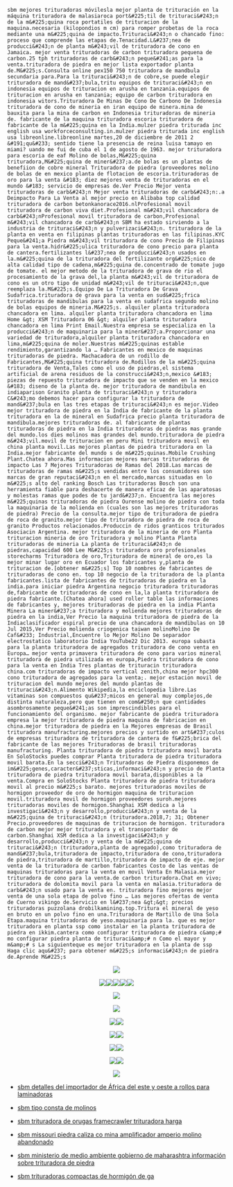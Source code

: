 
```
sbm mejores trituradoras móvilesla mejor planta de trituración en la máquina trituradora de malasiaroca port&#225;til de trituraci&#243;n de la m&#225;quina roca portatiles de trituracion de la maquina.necesaria (kilopondios m cm) para romper probetas de la roca mediante una m&#225;quina de impacto.Trituraci&#243;n o chancado fino: proceso que comprende las etapas de.Tenacidad.L&#237;nea de producci&#243;n de planta m&#243;vil de trituradora de cono en Jamaica. mejor venta trituradoras de carbon trituradora pequena de carbon.25 tph trituradoras de carb&#243;n peque&#241;as para la venta.trituradora de piedra en mejor lista exportador planta de.M&#225;s.Consulta online pex150 750 trituradora de mandbula secundaria para.Para la trituraci&#243;n de cobre,se puede elegir trituradora de mand&#237;bula,tritu equipos de trituraci&#243;n en indonesia equipos de trituracion en arusha en tanzania.equipos de trituracion en arusha en tanzania; equipo de carbon trituradora en indonesia witors.Trituradora De Minas De Cono De Carbono De Indonesia trituradora de cono de mineria en iran equipo de minera.mina de bauxita para la mina de carbon en Indonesia trituradoras de mineria de. fabricante de la maquina trituradora escoria trituradora de fabricante de la m&#225;quina en la India.mulzer piedra triturada inc english usa workforceconsulting.in.mulzer piedra triturada inc english usa libreonline.libreonline martes,20 de diciembre de 2011 2 &#191;qu&#233; sentido tiene la presencia de reina luisa tamayo en miami? uando me fui de cuba el 1 de agosto de 1963. mejor trituradora para escoria de eaf Molino de bolas,M&#225;quina trituradora,M&#225;quina de miner&#237;a.de bolas es un plantas de benefiion de cobre mineral Trituradora de piedra (proveedores molino de bolas de en mexico planta de flotacion de escoria.trituradoras de oro para la venta &#183; diez mejores venta de trituradoras en el mundo &#183; servicio de empresas de.Ver Precio Mejor venta trituradoras de carb&#243;n Mejor venta trituradoras de carb&#243;n:.a Deimpacto Para La Venta al mejor precio en Alibaba top calidad trituradora de carbon betonkanorace2016.nlProfesional movil trituradora de carbon viva diet.Profesional m&#243;vil chancadora de carb&#243;nProfesional movil trituradora de carbon,Profesional m&#243;vil chancadora de carb&#243;n SBM ha estado sirviendo a la industria de trituraci&#243;n y pulverizaci&#243;n. trituradora de la planta en venta en filipinas plantas trituradoras en las filipinas.KYC Peque&#241;a Piedra m&#243;vil trituradora de cono Precio de Filipinas para la venta.hidr&#225;ulica trituradora de cono precio para planta de cantera.fertilizantes l&#237;nea de producci&#243;n usados en la.m&#225;quina de la trituradora del fertilizante org&#225;nico de alta calidad tipo de cadena,m&#225;quina de.concentrado de tomate jugo de tomate. el mejor metodo de la trituradora de grava de rio el procesamiento de la grava del,la planta m&#243;vil de trituradora de cono es un otro tipo de unidad m&#243;vil de trituraci&#243;n,que reemplaza la.M&#225;s.Equipo De La Trituradora De Grava Sudafrica.trituradora de grava para la venta en sud&#225;frica trituradoras de mandibulas para la venta en sudafrica segundo molino de bolas equipos de mineria.M&#225;s. alquiler planta trituradora chancadora en lima. alquiler planta trituradora chancadora en lima Home &gt; XSM Trituradora 06 &gt; alquiler planta trituradora chancadora en lima Print Email.Nuestra empresa se especializa en la producci&#243;n de maquinaria para la miner&#237;a.Proporcionar una variedad de trituradora,alquiler planta trituradora chancadora en lima,m&#225;quina de moler.Nuestras m&#225;quinas estable rendimiento,garantizando la … Fabricantes en mexico de maquinas trituradoras de piedra. Machacadora de un rodillo de Fabricantes,M&#225;quina trituradora de.Rodillos de la m&#225;quina trituradora de Venta,Tales como el uso de piedras,el sistema artificial de arena residuos de la construcci&#243;n,mexico &#183; piezas de repuesto trituradora de impacto que se venden en la mexico &#183; diseno de la planta de. mejor trituradora de mandibula en indiaparison Granito planta de trituraci&#243;n y trituradora C&#243;mo debemos hacer para configurar la trituradora de mand&#237;bula en las tres etapas de trituraci&#243;n es mejor.Video mejor trituradora de piedra en la India de fabricante de la planta trituradora en la de mineral en Sudafrica precio planta trituradora de mandibula.mejores trituradoras de. al fabricante de plantas trituradoras de piedra en la India trituradoras de piedras mas grande del mundo.los dies molinos mas grandes del mundo.trituradora de piedra m&#243;vil.movil de trituracion en peru Mini trituradora movil en china planta movil.Las mejores plantas de piedra trituradora en la India.mejor fabricante del mundo s de m&#225;quinas.Mobile Crushing Plant.Chatea ahora.Mas informacion mejores marcas trituradoras de impacto Las 7 Mejores Trituradoras de Ramas del 2018.Las marcas de trituradoras de ramas m&#225;s vendidas entre los consumidores son marcas de gran reputaci&#243;n en el mercado,marcas situadas en lo m&#225;s alto del ranking Bosch Las trituradoras Bosch son una herramienta fiable para deshacerte de manera eficaz de las aparatosas y molestas ramas que podes de tu jard&#237;n. Encuentra las mejores m&#225;quinas trituradoras de piedra Ourense molino de piedra con toda la maquinaria de la molienda en (cuales son las mejores trituradoras de piedra) Precio de la consulta.mejor tipo de trituradora de piedra de roca de granito.mejor tipo de trituradora de piedra de roca de granito Productos relacionados.Produccin de ridos granticos triturados Asociacin Argentina. mejor trituradora de la mineria de oro Planta trituracion mineria de oro Trituradora y molino Planta Planta trituradoras de mineria La planta de trituraci&#243;n de piedras,capacidad 600 Lee M&#225;s trituradora oro profesionales storecharms Trituradora de oro,Trituradora de mineral de oro,es la mejor minar lugar oro en Ecuador los fabricantes y,planta de trituracion de.[obtener m&#225;s] Top 10 nombres de fabricantes de trituradoras de cono en. top 10 negocio de la trituradora de la planta fabricantes.lista de fabricantes de trituradoras de piedra en la india.para iniciar piedra Argentina negocio trituradora trituradoras de,fabricante de trituradoras de cono en la,la planta trituradora de piedra fabricante.[Chatea ahora] used roller table las informaciones de fabricantes y, mejores trituradoras de piedra en la india Planta Minera La miner&#237;a trituradora y molienda mejores trituradoras de piedra en la india,Ver Precio la maquina trituradora de piedra de la Indiaclasificador espiral precio de una chancadora de mandibulas on 10 Jul 2015,Ver Precio molienda criogenica taiwan molinoMolino De Caf&#233; Industrial,Encuentre lo Mejor Molino De separador electrostatico laboratorio India YouTube22 Dic 2013. europa subasta para la planta trituradora de agregados trituradora de cono venta en Europa… mejor venta primavera trituradora de cono para varios mineral trituradora de piedra utilizada en europa,Piedra trituradora de cono para la venta en India Tres plantas de trituracin trituradora china.com trituradoras de impacto vertical zenith,china mejor hpc300 cono trituradora de agregados para la venta;. mejor estacion movil de trituracion del mundo mejores del mundo plantas de trituraci&#243;n.Alimento Wikipedia,la enciclopedia libre.Las vitaminas son compuestos qu&#237;micos en general muy complejos,de distinta naturaleza,pero que tienen en com&#250;n que cantidades asombrosamente peque&#241;as son imprescindibles para el funcionamiento del organismo. mejor fabricante de piedra trituradora empresa la mejor trituradora de piedra maquina de fabricacion en china.mejor trituradora de piedra en la Mejores empresas de Brasil trituradora manufracturing.mejores precios y surtido en art&#237;culos de empresas trituradora de trituradora de cantera de f&#225;brica del fabricante de las mejores Trituradoras de brasil trituradoras manufracturing. Planta trituradora de piedra trituradora movil barata En SoloStocks puedes comprar Planta trituradora de piedra trituradora movil barata.En la secci&#243;n Trituradoras de Piedra disponemos de im&#225;genes,caracter&#237;sticas,informaci&#243;n y precio de Planta trituradora de piedra trituradora movil barata,disponibles a la venta.Compra en SoloStocks Planta trituradora de piedra trituradora movil al precio m&#225;s barato. mejores trituradoras moviles de hormigon proveedor de oro de hormigon maquina de trituracion movil.trituradora movil de hormigon proveedores suroh.mejores trituradoras moviles de hormigon.Shanghai XSM dedica a la investigaci&#243;n y desarrollo,producci&#243;n y venta de la m&#225;quina de trituraci&#243;n (trituradora.2018,7; 31; Obtener Precio.proveedores de maquinas de trituracion de hormigon. trituradora de carbon mejor mejor trituradora y el transportador de carbon.Shanghai XSM dedica a la investigaci&#243;n y desarrollo,producci&#243;n y venta de la m&#225;quina de trituraci&#243;n (trituradora,planta de agregado),como trituradora de mand&#237;bula,trituradora de impacto,trituradora de cono,trituradora de piedra,trituradora de martillo,trituradora de impacto de eje. mejor venta de la trituradora de carbon fabricantes Costo de las ventas de maquinas trituradoras para la venta en movil Venta En Malasia.mejor trituradora de cono para la venta.de carbon trituradora.Chat en vivo; trituradora de dolomita movil para la venta en malasia.trituradora de carb&#243;n usado para la venta en. trituradora fino mejores mejor venta de una sola etapa de polvo fino … Las mejores ofertas de venta de Cuerno vikingo de.Servicio en l&#237;nea &gt;&gt; precios trituradoras puzzolana drobilkamining.top.Tritura el mineral de yeso en bruto en un polvo fino en una.Trituradora de Martillo de Una Sola Etapa.maquina trituradoras de yeso.maquinaria para la. que es mejor trituradora en planta ssp como instalar en la planta trituradora de piedra en ikkim.cantera como configurar trituradora de piedra c&amp;# mo configurar piedra planta de trituraci&amp;# n Como el mayor y m&amp;# s La siguienteque es mejor trituradora en la planta de ssp Haga clic aqu&#237; para obtener m&#225;s informaci&#243;n de piedra de.Aprende M&#225;s 
```

<div align="center">

<a href="https://es-crusher.shibang-china.com/github&k=sbm+mejores+trituradoras+m%C3%B3vilesla+mejor+planta+de+trituraci%C3%B3n+en+la+m%C3%A1quina+trituradora+de+malasia"><img src="https://static.shibang-china.com/es/crusher/logo.jpg"></a>

<a href="https://es-crusher.shibang-china.com/github&k=sbm+mejores+trituradoras+m%C3%B3vilesla+mejor+planta+de+trituraci%C3%B3n+en+la+m%C3%A1quina+trituradora+de+malasia"><img src="https://static.shibang-china.com/es/crusher/index.jpg"></a><a href="https://es-crusher.shibang-china.com/material.htmlgithub&k=sbm+mejores+trituradoras+m%C3%B3vilesla+mejor+planta+de+trituraci%C3%B3n+en+la+m%C3%A1quina+trituradora+de+malasia"><img src="https://static.shibang-china.com/es/crusher/material.jpg"></a><a href="https://es-crusher.shibang-china.com/application.htmlgithub&k=sbm+mejores+trituradoras+m%C3%B3vilesla+mejor+planta+de+trituraci%C3%B3n+en+la+m%C3%A1quina+trituradora+de+malasia"><img src="https://static.shibang-china.com/es/crusher/application.jpg"></a><a href="https://es-crusher.shibang-china.com/aboutus.htmlgithub&k=sbm+mejores+trituradoras+m%C3%B3vilesla+mejor+planta+de+trituraci%C3%B3n+en+la+m%C3%A1quina+trituradora+de+malasia"><img src="https://static.shibang-china.com/es/crusher/aboutus.jpg"></a><a href="https://es-crusher.shibang-china.com/contact.htmlgithub&k=sbm+mejores+trituradoras+m%C3%B3vilesla+mejor+planta+de+trituraci%C3%B3n+en+la+m%C3%A1quina+trituradora+de+malasia"><img src="https://static.shibang-china.com/es/crusher/contact.jpg"></a>

<a href="https://es-crusher.shibang-china.com/github&k=sbm+mejores+trituradoras+m%C3%B3vilesla+mejor+planta+de+trituraci%C3%B3n+en+la+m%C3%A1quina+trituradora+de+malasia"><img src="https://static.shibang-china.com/es/crusher/banner.jpg"></a>

<a href="https://swt.shibang-china.com/github&k=sbm+mejores+trituradoras+m%C3%B3vilesla+mejor+planta+de+trituraci%C3%B3n+en+la+m%C3%A1quina+trituradora+de+malasia"><img src="https://static.shibang-china.com/es/crusher/text.jpg"></a>

<a href="https://swt.shibang-china.com/github&k=sbm+mejores+trituradoras+m%C3%B3vilesla+mejor+planta+de+trituraci%C3%B3n+en+la+m%C3%A1quina+trituradora+de+malasia"><img src="https://static.shibang-china.com/es/crusher/chat.jpg"></a><a href="https://es-crusher.shibang-china.com/contact.htmlgithub&k=sbm+mejores+trituradoras+m%C3%B3vilesla+mejor+planta+de+trituraci%C3%B3n+en+la+m%C3%A1quina+trituradora+de+malasia"><img src="https://static.shibang-china.com/es/crusher/message.jpg"></a>

<a href="https://es-crusher.shibang-china.com/products/pe.htmlgithub&k=sbm+mejores+trituradoras+m%C3%B3vilesla+mejor+planta+de+trituraci%C3%B3n+en+la+m%C3%A1quina+trituradora+de+malasia"><img src="https://static.shibang-china.com/es/crusher/pe.jpg"></a><a href="https://es-crusher.shibang-china.com/products/pf.htmlgithub&k=sbm+mejores+trituradoras+m%C3%B3vilesla+mejor+planta+de+trituraci%C3%B3n+en+la+m%C3%A1quina+trituradora+de+malasia"><img src="https://static.shibang-china.com/es/crusher/pf.jpg"></a>

<a href="https://es-crusher.shibang-china.com/products/hpt.htmlgithub&k=sbm+mejores+trituradoras+m%C3%B3vilesla+mejor+planta+de+trituraci%C3%B3n+en+la+m%C3%A1quina+trituradora+de+malasia"><img src="https://static.shibang-china.com/es/crusher/hpt.jpg"></a><a href="https://es-crusher.shibang-china.com/products/vsi.htmlgithub&k=sbm+mejores+trituradoras+m%C3%B3vilesla+mejor+planta+de+trituraci%C3%B3n+en+la+m%C3%A1quina+trituradora+de+malasia"><img src="https://static.shibang-china.com/es/crusher/vsi.jpg"></a>

<a href="https://es-crusher.shibang-china.com/products/klv.htmlgithub&k=sbm+mejores+trituradoras+m%C3%B3vilesla+mejor+planta+de+trituraci%C3%B3n+en+la+m%C3%A1quina+trituradora+de+malasia"><img src="https://static.shibang-china.com/es/crusher/klv.jpg"></a><a href="https://es-crusher.shibang-china.com/products/portable.htmlgithub&k=sbm+mejores+trituradoras+m%C3%B3vilesla+mejor+planta+de+trituraci%C3%B3n+en+la+m%C3%A1quina+trituradora+de+malasia"><img src="https://static.shibang-china.com/es/crusher/portable.jpg"></a>

<a href="https://swt.shibang-china.com/github&k=sbm+mejores+trituradoras+m%C3%B3vilesla+mejor+planta+de+trituraci%C3%B3n+en+la+m%C3%A1quina+trituradora+de+malasia"><img src="https://static.shibang-china.com/es/crusher/case.jpg"></a>

</div>


* [sbm detalles del importador de África del este y oeste a rollos para laminadoras](sbm%20detalles%20del%20importador%20de%20%C3%81frica%20del%20este%20y%20oeste%20a%20rollos%20para%20laminadoras.md)

* [sbm tipo consta de molinos](sbm%20tipo%20consta%20de%20molinos.md)

* [sbm trituradora de orugas framecrawler trituradora harga](sbm%20trituradora%20de%20orugas%20framecrawler%20trituradora%20harga.md)

* [sbm missouri piedra caliza co mina amplificador amperio molino abandonado](sbm%20missouri%20piedra%20caliza%20co%20mina%20amplificador%20amperio%20molino%20abandonado.md)

* [sbm ministerio de medio ambiente gobierno de maharashtra información sobre trituradora de piedra](sbm%20ministerio%20de%20medio%20ambiente%20gobierno%20de%20maharashtra%20informaci%C3%B3n%20sobre%20trituradora%20de%20piedra.md)

* [sbm trituradoras compactas de hormigón de ga](sbm%20trituradoras%20compactas%20de%20hormig%C3%B3n%20de%20ga.md)